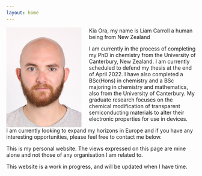 ```yaml
---
layout: home
---
```


<img src="assets/Photo.jpg" width="200" style="float:left; margin-right:20px;">

Kia Ora, my name is Liam Carroll a human being from New Zealand

<p>I am currently in the process of completing my PhD in chemistry from the University of Canterbury, New Zealand. I am currently scheduled to defend my thesis at the end of April 2022. I have also completed a BSc(Hons) in chemistry and a BSc majoring in chemistry and mathematics, also from the University of Canterbury. My graduate research focuses on the chemical modification of transparent semiconducting materials to alter their electronic properties for use in devices.</p>

I am currently looking to expand my horizons in Europe and if you have any interesting opportunities, please feel free to contact me below.

This is my personal website. The views expressed on this page are mine alone and not those of any organisation I am related to.

This website is a work in progress, and will be updated when I have time.



